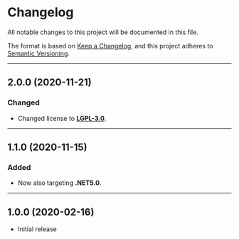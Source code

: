 # Changelog

All notable changes to this project will be documented in this file.

The format is based on [Keep a Changelog](https://keepachangelog.com/en/1.0.0/), and this project adheres to [Semantic Versioning](https://semver.org/spec/v2.0.0.html).
___

## 2.0.0 (2020-11-21)

### Changed

- Changed license to [**LGPL-3.0**](https://www.gnu.org/licenses/lgpl-3.0.html).
___

## 1.1.0 (2020-11-15)

### Added

- Now also targeting **.NET5.0**.
___

## 1.0.0 (2020-02-16)

- Initial release